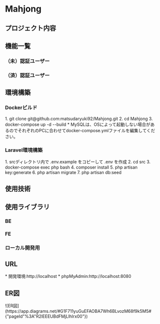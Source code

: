 # Mahjong

<h2>プロジェクト内容</h2>

<h2>機能一覧</h2>
<h3>（未）認証ユーザー</h3>

<h3>（済）認証ユーザー</h3>

<h2>環境構築</h2>
<h3>Dockerビルド</h3>
1. git clone git@github.com:matsudaryuki92/Mahjong.git
2. cd Mahjong
3. docker-compose up -d --build
* MySQLは、OSによって起動しない場合があるのでそれぞれのPCに合わせてdocker-compose.ymlファイルを編集してください。

<h3>Laravel環境構築</h3>
1. srcディレクトリ内で .env.example をコピーして .env を作成
2. cd src
3. docker-compose exec php bash
4. composer install
5. php artisan key:generate
6. php artisan migrate
7. php artisan db:seed

<h2>使用技術</h2>

<h2>使用ライブラリ</h2>

<h3>BE</h3>

<h3>FE</h3>

<h3>ローカル開発用</h3>

<h2>URL</h2>
* 開発環境:http://localhost
* phpMyAdmin:http://localhost:8080

<h2>ER図</h2>
![ER図](https://app.diagrams.net/#G1F711yuGuEFAOBA7Wh6BLvozM68f9k5M5#{"pageId"%3A"R2lEEEUBdFMjLlhIrx00"})

